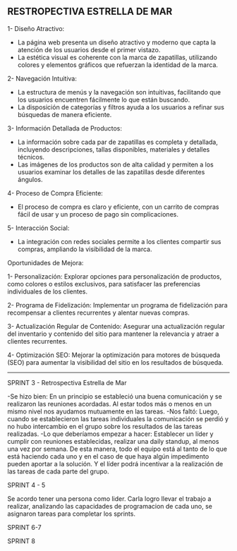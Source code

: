 ## RESTROPECTIVA ESTRELLA DE MAR

1- Diseño Atractivo:
- La página web presenta un diseño atractivo y moderno que capta la atención de los usuarios desde el primer vistazo.
- La estética visual es coherente con la marca de zapatillas, utilizando colores y elementos gráficos que refuerzan la identidad de la marca.

2- Navegación Intuitiva:
- La estructura de menús y la navegación son intuitivas, facilitando que los usuarios encuentren fácilmente lo que están buscando.
- La disposición de categorías y filtros ayuda a los usuarios a refinar sus búsquedas de manera eficiente.

3- Información Detallada de Productos:
- La información sobre cada par de zapatillas es completa y detallada, incluyendo descripciones, tallas disponibles, materiales y detalles técnicos.
- Las imágenes de los productos son de alta calidad y permiten a los usuarios examinar los detalles de las zapatillas desde diferentes ángulos.

4- Proceso de Compra Eficiente:
- El proceso de compra es claro y eficiente, con un carrito de compras fácil de usar y un proceso de pago sin complicaciones.

5- Interacción Social:
- La integración con redes sociales permite a los clientes compartir sus compras, ampliando la visibilidad de la marca.

Oportunidades de Mejora:

1- Personalización:
Explorar opciones para personalización de productos, como colores o estilos exclusivos, para satisfacer las preferencias individuales de los clientes.

2- Programa de Fidelización:
Implementar un programa de fidelización para recompensar a clientes recurrentes y alentar nuevas compras.

3- Actualización Regular de Contenido:
Asegurar una actualización regular del inventario y contenido del sitio para mantener la relevancia y atraer a clientes recurrentes.

4- Optimización SEO:
Mejorar la optimización para motores de búsqueda (SEO) para aumentar la visibilidad del sitio en los resultados de búsqueda.


-------------
SPRINT 3 - Retrospectiva Estrella de Mar 

-Se hizo bien: En un principio se estableció una buena comunicación y se realizaron las reuniones acordadas. Al estar todos más o menos en un mismo nivel nos ayudamos mutuamente en las tareas.
-Nos faltó: Luego, cuando se establecieron las tareas individuales la comunicación se perdió y no hubo intercambio en el grupo sobre los resultados de las tareas realizadas.
-Lo que deberíamos empezar a hacer: Establecer un líder y cumplir con reuniones establecidas, realizar una daily standup, al menos una vez por semana. De esta manera, todo el equipo está al tanto de lo que está haciendo cada uno y en el caso de que haya algún impedimento pueden aportar a la solución. Y el líder podrá incentivar a la realización de las tareas de cada parte del grupo.

SPRINT 4 - 5

Se acordo tener una persona como lider. Carla logro llevar el trabajo a realizar, analizando las capacidades de programacion de cada uno, se asignaron tareas para completar los sprints.

SPRINT 6-7


SPRINT 8
